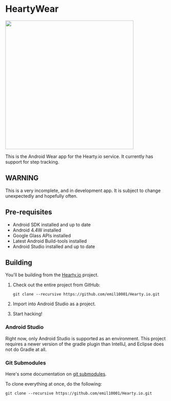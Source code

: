 # HeartyWear

<img src="https://raw.githubusercontent.com/emil10001/Hearty.io/master/raw_assets/icon/color_icon.png" height="400px" width="400px" >

This is the Android Wear app for the Hearty.io service. It currently has 
support for step tracking.

## WARNING

This is a very incomplete, and in development app. It is subject
to change unexpectedly and hopefully often.

## Pre-requisites

* Android SDK installed and up to date
* Android 4.4W installed
* Google Glass APIs installed
* Latest Android Build-tools installed
* Android Studio installed and up to date

## Building

You'll be building from the [Hearty.io](https://github.com/emil10001/Hearty.io) project.

1. Check out the entire project from GitHub:

    `git clone --recursive https://github.com/emil10001/Hearty.io.git`

2. Import into Android Studio as a project.

3. Start hacking!

### Android Studio

Right now, only Android Studio is supported as an environment. This project requires a newer version of
the gradle plugin than IntelliJ, and Eclipse does not do Gradle at all.

### Git Submodules

Here's some documentation on [git submodules](http://git-scm.com/book/en/Git-Tools-Submodules).

To clone everything at once, do the following:

    git clone --recursive https://github.com/emil10001/Hearty.io.git

